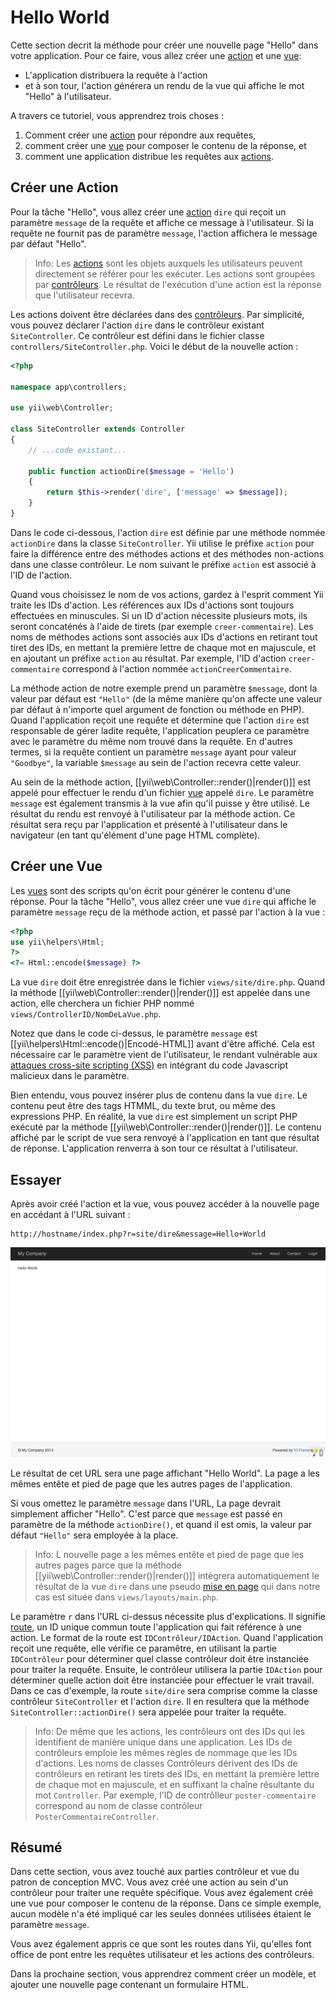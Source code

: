 Hello World
============

Cette section decrit la méthode pour créer une nouvelle page "Hello" dans votre application.
Pour ce faire, vous allez créer une [action](structure-controllers.md#creating-actions) et une [vue](structure-views.md):

* L'application distribuera la requête à l'action
* et à son tour, l'action générera un rendu de la vue qui affiche le mot "Hello" à l'utilisateur.

A travers ce tutoriel, vous apprendrez trois choses :

1. Comment créer une [action](structure-controllers.md) pour répondre aux requêtes,
2. comment créer une [vue](structure-views.md) pour composer le contenu de la réponse, et
3. comment une application distribue les requêtes aux [actions](structure-controllers.md#creating-actions).


Créer une Action <span id="creating-action"></span>
------------------

Pour la tâche "Hello", vous allez créer une [action](structure-controllers.md#creating-actions) `dire` qui reçoit un paramètre
`message` de la requête et affiche ce message à l'utilisateur. Si la requête ne fournit pas de paramètre `message`, l'action affichera le message par défaut "Hello".

> Info: Les [actions](structure-controllers.md#creating-actions) sont les objets auxquels les utilisateurs peuvent directement   se référer pour les exécuter. Les actions sont groupées par [contrôleurs](structure-controllers.md). Le résultat de l'exécution d'une action est la réponse que l'utilisateur recevra.

Les actions doivent être déclarées dans des [contrôleurs](structure-controllers.md). Par simplicité, vous pouvez déclarer l'action `dire` dans le contrôleur existant `SiteController`. Ce contrôleur  est défini dans le fichier classe `controllers/SiteController.php`. Voici le début de la nouvelle action :

```php
<?php

namespace app\controllers;

use yii\web\Controller;

class SiteController extends Controller
{
    // ...code existant...

    public function actionDire($message = 'Hello')
    {
        return $this->render('dire', ['message' => $message]);
    }
}
```

Dans le code ci-dessous, l'action `dire` est définie par une méthode nommée `actionDire` dans la classe `SiteController`.
Yii utilise le préfixe `action` pour faire la différence entre des méthodes actions et des méthodes non-actions dans une classe contrôleur.
Le nom suivant le préfixe `action` est associé à l'ID de l'action.

Quand vous choisissez le nom de vos actions, gardez à l'esprit comment Yii traite les IDs d'action. Les références aux IDs d'actions sont toujours effectuées en minuscules. Si un ID d'action nécessite plusieurs mots, ils seront concaténés à l'aide de tirets (par exemple `creer-commentaire`). Les noms de méthodes actions sont associés aux IDs d'actions en retirant tout tiret des IDs, en mettant la première lettre de chaque mot en majuscule, et en ajoutant un préfixe  `action` au résultat. Par exemple,
l'ID d'action `creer-commentaire` correspond à l'action nommée `actionCreerCommentaire`.

La méthode action de notre exemple prend un paramètre `$message`, dont la valeur par défaut est `"Hello"` (de la même manière qu'on affecte une valeur par défaut à n'importe quel argument de fonction ou méthode en PHP). Quand l'application reçoit une requête et détermine que l'action `dire` est responsable de gérer ladite requête, l'application peuplera ce paramètre avec le paramètre du même nom trouvé dans la requête. En d'autres termes, si la requête contient un paramètre `message` ayant pour valeur `"Goodbye"`, la variable `$message` au sein de l'action recevra cette valeur.

Au sein de la méthode action, [[yii\web\Controller::render()|render()]] est appelé pour effectuer le rendu d'un fichier [vue](structure-views.md) appelé `dire`. Le paramètre `message` est également transmis à la vue afin qu'il puisse y être utilisé. Le résultat du rendu est renvoyé à l'utilisateur par la méthode action. Ce résultat sera reçu par l'application et présenté à l'utilisateur dans le navigateur (en tant qu'élément d'une page HTML complète). 


Créer une Vue <span id="creating-view"></span>
---------------

Les [vues](structure-views.md) sont des scripts qu'on écrit pour générer le contenu d'une réponse.
Pour la tâche "Hello", vous allez créer une vue `dire` qui affiche le paramètre `message` reçu de la méthode action, et passé par l'action à la vue :

```php
<?php
use yii\helpers\Html;
?>
<?= Html::encode($message) ?>
```

La vue `dire` doit être enregistrée dans le fichier `views/site/dire.php`. Quand la méthode [[yii\web\Controller::render()|render()]]
est appelée dans une action, elle cherchera un fichier PHP nommé `views/ControllerID/NomDeLaVue.php`.

Notez que dans le code ci-dessus, le paramètre `message` est [[yii\helpers\Html::encode()|Encodé-HTML]]
avant d'être affiché. Cela est nécessaire car le paramètre vient de l'utilisateur, le rendant vulnérable aux [attaques cross-site scripting (XSS)](http://fr.wikipedia.org/wiki/Cross-site_scripting) en intégrant du code Javascript malicieux dans le paramètre.

Bien entendu, vous pouvez insérer plus de contenu dans la vue `dire`. Le contenu peut être des tags HTMML, du texte brut, ou même des expressions PHP.
En réalité, la vue `dire` est simplement un script PHP exécuté par la méthode [[yii\web\Controller::render()|render()]].
Le contenu affiché par le script de vue sera renvoyé à l'application en tant que résultat de réponse. L'application renverra à son tour ce résultat à l'utilisateur.


Essayer <span id="trying-it-out"></span>
-------------

Après avoir créé l'action et la vue, vous pouvez accéder à la nouvelle page en accédant à l'URL suivant :

```
http://hostname/index.php?r=site/dire&message=Hello+World
```

![Hello World](images/start-hello-world.png)

Le résultat de cet URL sera une page affichant "Hello World". La page a les mêmes entête et pied de page que les autres pages de l'application. 

Si vous omettez le paramètre `message` dans l'URL, La page devrait simplement afficher "Hello". C'est parce que `message` est passé en paramètre de la méthode `actionDire()`, et quand il est omis, la valeur par défaut `"Hello"` sera employée à la place.

> Info: L nouvelle page a les mêmes entête et pied de page que les autres pages parce que la méthode [[yii\web\Controller::render()|render()]] intègrera automatiquement le résultat de la vue `dire` dans une pseudo [mise en page](structure-views.md#layouts) qui dans notre cas est située dans `views/layouts/main.php`.

Le paramètre `r` dans l'URL ci-dessus nécessite plus d'explications. Il signifie [route](runtime-routing.md), un ID unique commun toute l'application qui fait référence à une action. Le format de la route est `IDContrôleur/IDAction`. Quand l'application reçoit une requête, elle vérifie ce paramêtre, en utilisant la partie `IDContrôleur` pour déterminer quel classe contrôleur doit être instanciée pour traiter la requête. Ensuite, le contrôleur utilisera la partie `IDAction` pour déterminer quelle action doit être instanciée pour effectuer le vrait travail. Dans ce cas d'exemple, la route `site/dire`
sera comprise comme la classe contrôleur `SiteController` et l'action `dire`. Il en resultera que la méthode `SiteController::actionDire()` sera appelée pour traiter la requête.

> Info: De même que les actions, les contrôleurs ont des IDs qui les identifient de manière unique dans une application.
  Les IDs de contrôleurs emploie les mêmes règles de nommage que les IDs d'actions. Les noms de classes Contrôleurs dérivent
  des IDs de contrôleurs en retirant les tirets des IDs, en mettant la première lettre de chaque mot en majuscule,
  et en suffixant la chaîne résultante du mot `Controller`. Par exemple, l'ID de contrôlleur `poster-commentaire` correspond
  au nom de classe contrôleur `PosterCommentaireController`.


Résumé <span id="summary"></span>
-------

Dans cette section, vous avez touché aux parties contrôleur et vue du patron de conception MVC.
Vous avez créé une action au sein d'un contrôleur pour traiter une requête spécifique. Vous avez également créé une vue pour composer le contenu de la réponse. Dans ce simple exemple, aucun modèle n'a été impliqué car les seules données utilisées étaient le paramètre `message`.

Vous avez également appris ce que sont les routes dans Yii, qu'elles font office de pont entre les requêtes utilisateur et les actions des contrôleurs.

Dans la prochaine section, vous apprendrez comment créer un modèle, et ajouter une nouvelle page contenant un formulaire HTML.
